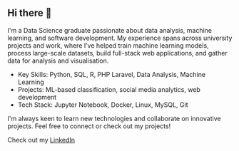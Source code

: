 ## Hi there 👋

I'm a Data Science graduate passionate about data analysis, machine learning, and software development. My experience spans across university projects and work, where I’ve helped train machine learning models, process large-scale datasets, build full-stack web applications, and gather data for analysis and visualisation.

-  Key Skills: Python, SQL, R, PHP Laravel, Data Analysis, Machine Learning
-  Projects: ML-based classification, social media analytics, web development
-  Tech Stack: Jupyter Notebook, Docker, Linux, MySQL, Git

I'm always keen to learn new technologies and collaborate on innovative projects. Feel free to connect or check out my projects!

Check out my [LinkedIn](https://www.linkedin.com/in/shakya-fernando-06a9a4190/)
<!--
**Shakya-Fernando/Shakya-Fernando** is a ✨ _special_ ✨ repository because its `README.md` (this file) appears on your GitHub profile.

Here are some ideas to get you started:

- 🔭 I’m currently working on ...
- 🌱 I’m currently learning ...
- 👯 I’m looking to collaborate on ...
- 🤔 I’m looking for help with ...
- 💬 Ask me about ...
- 📫 How to reach me: ...
- 😄 Pronouns: ...
- ⚡ Fun fact: ...
-->
